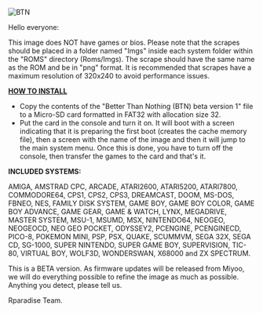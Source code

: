 

![BTN](https://github.com/Rparadise-Team/BTN/assets/110534038/f6274ba3-46c5-4409-924d-656fa24765d2)


Hello everyone:

This image does NOT have games or bios.
Please note that the scrapes should be placed in a folder named "Imgs" inside each system folder within the "ROMS" directory (Roms/Imgs). The scrape should have the same name as the ROM and be in "png" format.
It is recommended that scrapes have a maximum resolution of 320x240 to avoid performance issues.

<strong><u> HOW TO INSTALL</u></strong>

- Copy the contents of the "Better Than Nothing (BTN) beta version 1" file to a Micro-SD card formatted in FAT32 with allocation size 32.
- Put the card in the console and turn it on. It will boot with a screen indicating that it is preparing the first boot (creates the cache memory file), then a screen with the name of the image and then it will jump to the main system menu. Once this is done, you have to turn off the console, then transfer the games to the card and that's it.

<strong>INCLUDED SYSTEMS:</strong>

AMIGA, AMSTRAD CPC, ARCADE, ATARI2600, ATARI5200, ATARI7800, COMMODORE64, CPS1, CPS2, CPS3, DREAMCAST, DOOM, MS-DOS, FBNEO, NES, FAMILY DISK SYSTEM, GAME BOY, GAME BOY COLOR, GAME BOY ADVANCE, GAME GEAR, GAME & WATCH, LYNX, MEGADRIVE, MASTER SYSTEM, MSU-1, MSUMD, MSX, NINTENDO64, NEOGEO, NEOGEOCD, NEO GEO POCKET, ODYSSEY2, PCENGINE, PCENGINECD, PICO-8, POKEMON MINI, PSP, PSX, QUAKE, SCUMMVM, SEGA 32X, SEGA CD, SG-1000, SUPER NINTENDO, SUPER GAME BOY, SUPERVISION, TIC-80, VIRTUAL BOY, WOLF3D, WONDERSWAN, X68000 and ZX SPECTRUM.

This is a BETA version. As firmware updates will be released from Miyoo, we will do everything possible to refine the image as much as possible. Anything you detect, please tell us.

Rparadise Team.
